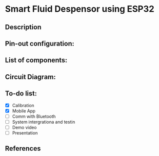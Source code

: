 # Smart Fluid Despensor using ESP32

## Description

## Pin-out configuration:

## List of components:

## Circuit Diagram:

## To-do list:
- [x] Calibration
- [x] Mobile App  
- [ ] Comm with Bluetooth
- [ ] System intergrationa and testin
- [ ] Demo video 
- [ ] Presentation

## References
